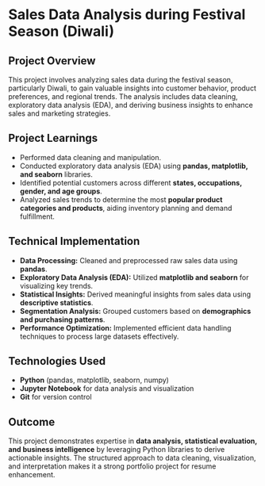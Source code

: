 # Sales Data Analysis during Festival Season (Diwali)

## Project Overview
This project involves analyzing sales data during the festival season, particularly Diwali, to gain valuable insights into customer behavior, product preferences, and regional trends. The analysis includes data cleaning, exploratory data analysis (EDA), and deriving business insights to enhance sales and marketing strategies.

## Project Learnings
- Performed data cleaning and manipulation.
- Conducted exploratory data analysis (EDA) using **pandas, matplotlib, and seaborn** libraries.
- Identified potential customers across different **states, occupations, gender, and age groups**.
- Analyzed sales trends to determine the most **popular product categories and products**, aiding inventory planning and demand fulfillment.

## Technical Implementation
- **Data Processing:** Cleaned and preprocessed raw sales data using **pandas**.
- **Exploratory Data Analysis (EDA):** Utilized **matplotlib and seaborn** for visualizing key trends.
- **Statistical Insights:** Derived meaningful insights from sales data using **descriptive statistics**.
- **Segmentation Analysis:** Grouped customers based on **demographics and purchasing patterns**.
- **Performance Optimization:** Implemented efficient data handling techniques to process large datasets effectively.

## Technologies Used
- **Python** (pandas, matplotlib, seaborn, numpy)
- **Jupyter Notebook** for data analysis and visualization
- **Git** for version control

## Outcome
This project demonstrates expertise in **data analysis, statistical evaluation, and business intelligence** by leveraging Python libraries to derive actionable insights. The structured approach to data cleaning, visualization, and interpretation makes it a strong portfolio project for resume enhancement.

